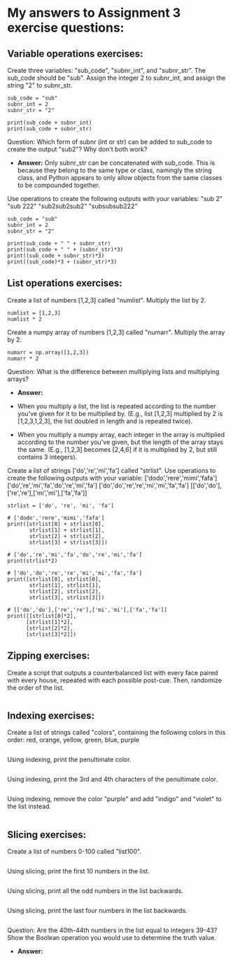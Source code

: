 # My answers to Assignment 3 exercise questions:

## **Variable operations exercises:**
Create three variables: "sub_code", "subnr_int", and "subnr_str". The sub_code should be "sub". Assign the integer 2 to subnr_int, and assign the string "2" to subnr_str. 
```
sub_code = "sub"
subnr_int = 2
subnr_str = "2"

print(sub_code + subnr_int)
print(sub_code + subnr_str)
```
Question: Which form of subnr (int or str) can be added to sub_code to create the output "sub2"? Why don't both work?
- **Answer:**
Only subnr_str can be concatenated with sub_code. This is because they belong to the same type or class, namingly the string class, and Python appears to only allow objects from the same classes to be compounded together.

Use operations to create the following outputs with your variables:
"sub 2"
"sub 222"
"sub2sub2sub2"
"subsubsub222"
```
sub_code = "sub"
subnr_int = 2
subnr_str = "2"

print(sub_code + " " + subnr_str)
print(sub_code + " " + (subnr_str)*3)
print((sub_code + subnr_str)*3)
print((sub_code)*3 + (subnr_str)*3)

```

## **List operations exercises:**
Create a list of numbers [1,2,3] called "numlist". Multiply the list by 2.
```
numlist = [1,2,3]
numlist * 2
```
Create a numpy array of numbers [1,2,3] called "numarr". Multiply the array by 2.
```
numarr = np.array([1,2,3])
numarr * 2
```
Question: What is the difference between multiplying lists and multiplying arrays?
- **Answer:** 

- When you multiply a list, the list is repeated according to the number you've given for it to be multiplied by. (E.g., list [1,2,3] multiplied by 2 is [1,2,3,1,2,3], the list doubled in length and is repeated twice).

- When you multiply a numpy array, each integer in the array is multiplied according to the number you've given, but the length of the array stays the same. (E.g., [1,2,3] becomes [2,4,6] if it is multiplied by 2, but still contains 3 integers).

Create a list of strings ['do','re','mi','fa'] called "strlist". Use operations to create the following outputs with your variable:
['dodo','rere','mimi','fafa']
['do','re','mi','fa','do','re','mi','fa']
['do','do','re','re','mi','mi','fa','fa']
[['do','do'],['re','re'],['mi','mi'],['fa','fa']]
```
strlist = ['do', 're', 'mi', 'fa']

# ['dodo','rere','mimi','fafa']
print([strlist[0] + strlist[0], 
       strlist[1] + strlist[1], 
       strlist[2] + strlist[2], 
       strlist[3] + strlist[3]])

# ['do','re','mi','fa','do','re','mi','fa']
print(strlist*2)

# ['do','do','re','re','mi','mi','fa','fa']
print([strlist[0], strlist[0], 
       strlist[1], strlist[1], 
       strlist[2], strlist[2], 
       strlist[3], strlist[3]])

# [['do','do'],['re','re'],['mi','mi'],['fa','fa']]
print([[strlist[0]*2],
      [strlist[1]*2],
      [strlist[2]*2],
      [strlist[3]*2]])
```

## **Zipping exercises:**
Create a script that outputs a counterbalanced list with every face paired with every house, repeated with each possible post-cue. Then, randomize the order of the list.
```

```

## **Indexing exercises:**
Create a list of strings called "colors", containing the following colors in this order: red, orange, yellow, green, blue, purple
```

```
Using indexing, print the penultimate color.
```

```
Using indexing, print the 3rd and 4th characters of the penultimate color.
```

```
Using indexing, remove the color "purple" and add "indigo" and "violet" to the list instead.
```

```

## **Slicing exercises:**
Create a list of numbers 0-100 called "list100".
```

```
Using slicing, print the first 10 numbers in the list.
```

```
Using slicing, print all the odd numbers in the list backwards.
```

```
Using slicing, print the last four numbers in the list backwards.
```

```
Question: Are the 40th-44th numbers in the list equal to integers 39-43? Show the Boolean operation you would use to determine the truth value.
- **Answer:**
```

```
